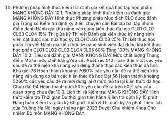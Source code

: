 10. Phương pháp hình thức kiểm tra đánh giá kết quả học tập học phần: MẠNG KHÔNG DÂY
10.1. Phương pháp hình thức kiểm tra đánh giá: MẠNG KHÔNG DÂY Hình thức Phương pháp Mục đích CLO được đánh giá Trọng số Kiểm tra định kỳ điểm chuyên cần Bài tập bài tập nhóm điểm danh Đánh giá khả năng vận dụng kiến thức đã học CLO1 CLO2 CL03 CLO4 15%
Thi giữa kỳ Thi viết Đánh giá kiến thức kỹ năng sinh viên đạt được sau nửa học kỳ CLO1 CLO2 CL03 25%
Thi kết thúc học phần Thi viết Đánh giá kiến thức kỹ năng sinh viên đạt được khi kết thúc học phần CLO1 CLO2 CL03 CLO4 CL05 60%
Tổng 100%
MẠNG KHÔNG DÂY 10.2. Tiêu chí đánh giá: MẠNG KHÔNG DÂY Mức chất lượng Thang điểm Mô tả mức chất lượngYêu cầu Xuất sắc 910 Hoàn thành tốt các yêu cầu đề ra thể hiện khả năng vận dụng thành thạo các kiến thức đã học
Khá giỏi 78 Hoàn thành khoảng 7080% các yêu cầu đề ra thể hiện khả năng vận dụng cơ bản các kiến thức đã học
Đạt 56 Hoàn thành khoảng 5060% các yêu cầu đề ra mới dừng lại ở mức mô tả lại kiến thức đã học
Chưa đạt 04 Hoàn thành dưới 50% yêu cầu đề ra trên 50% yêu cầu quan trọng chưa đạt
10.3. Lịch thi và kiểm tra: MẠNG KHÔNG DÂY Hình thức kiểm tra Thời gian Dự thời gian tiến hành Kiểm tra định kỳ 15 phút Hàng tuần
Kiểm tra giữa kỳ 60 phút Tuần 8
Thi cuối kỳ 75 phút Theo lịch của Trường
Hà Nội ngày tháng năm 2023 Duyệt Chủ nhiệm Khoa Chủ nhiệm Bộ môn MẠNG KHÔNG DÂY